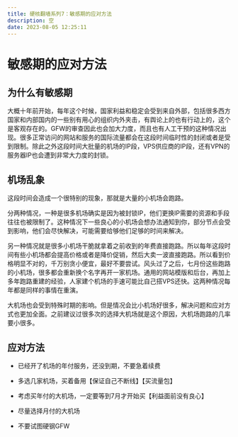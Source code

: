 ```yaml
---
title: 硬核翻墙系列7：敏感期的应对方法
description: 空
date: 2023-08-05 12:25:11
---
```

<!-- more -->


# 敏感期的应对方法  


## 为什么有敏感期  


大概十年前开始，每年这个时候，国家利益和稳定会受到来自外部，包括很多西方国家和内部国内的一些别有用心的组织内外夹击，有舆论上的也有行动上的，这个是客观存在的。GFW的审查因此也会加大力度，而且也有人工干预的这种情况出现。很多正常访问的网站和服务的国际流量都会在这段时间临时性的封闭或者是受到限制。除此之外这段时间大批量的机场的IP段，VPS供应商的IP段，还有VPN的服务器IP也会遭到非常大力度的封锁。  


## 机场乱象  


这段时间会造成一个很特别的现象，那就是大量的小机场会跑路。  

分两种情况，一种是很多机场确实是因为被封锁IP，他们更换IP需要的资源和手段往往也被限制了。这种情况下一些良心的小机场会想办法通知到你，部分节点会受到影响，他们会尽快解决，可能需要给够他们足够的时间来解决。  

另一种情况就是很多小机场干脆就拿着之前收到的年费直接跑路。所以每年这段时间有些小机场都会提高价格或者是降价促销，然后大卖一波直接跑路。所以看到价格明显不对的，千万别贪小便宜，最好不要尝试。风头过了之后，七月份这些跑路的小机场，很多都会重新换个名字再开一家机场。通用的网站模版和后台，再加上多年跑路重建的经验，人家建个机场的手速可能比自己搭VPS还快。这两种情况每年都是同样的事情在重演。  


大机场也会受到特殊时期的影响。但是情况会比小机场好很多，解决问题和应对方式也更加全面。之前建议过很多次的选择大机场就是这个原因，大机场跑路的几率要小很多。  



## 应对方法  


- 已经开了机场的年付服务，还没到期，不要急着续费


- 多选几家机场，买着备用【保证自己不断线】【买流量包】

  
- 考虑买年付的大机场，一定要等到7月才开始买【利益面前没有良心】

  
- 尽量选择月付的大机场

  
- 不要试图硬钢GFW


